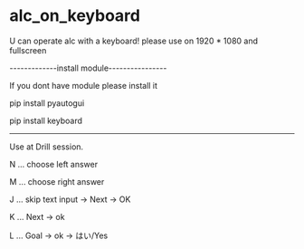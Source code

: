 # alc_on_keyboard
U can operate alc with a keyboard!
please use on 1920 * 1080 and fullscreen


-------------install module----------------

If you dont have module please install it

pip install pyautogui

pip install keyboard

-------------------------------------------


Use at Drill session.


N ... choose left answer

M ... choose right answer

J ... skip text input -> Next -> OK

K ... Next -> ok

L ... Goal -> ok -> はい/Yes
